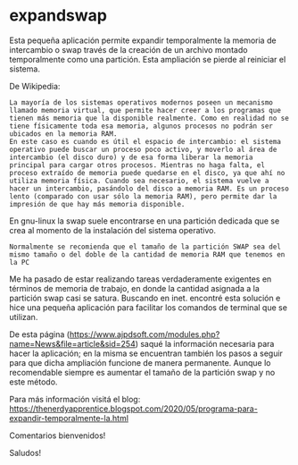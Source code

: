 # expandswap
Esta pequeña aplicación permite expandir temporalmente la memoria de intercambio o swap través de la creación de un archivo montado temporalmente como una partición. 
Esta ampliación se pierde al reiniciar el sistema.

De Wikipedia:

    La mayoría de los sistemas operativos modernos poseen un mecanismo llamado memoria virtual, que permite hacer creer a los programas que tienen más memoria que la disponible realmente. Como en realidad no se tiene físicamente toda esa memoria, algunos procesos no podrán ser ubicados en la memoria RAM.
    En este caso es cuando es útil el espacio de intercambio: el sistema operativo puede buscar un proceso poco activo, y moverlo al área de intercambio (el disco duro) y de esa forma liberar la memoria principal para cargar otros procesos. Mientras no haga falta, el proceso extraído de memoria puede quedarse en el disco, ya que ahí no utiliza memoria física. Cuando sea necesario, el sistema vuelve a hacer un intercambio, pasándolo del disco a memoria RAM. Es un proceso lento (comparado con usar sólo la memoria RAM), pero permite dar la impresión de que hay más memoria disponible.

En gnu-linux la swap suele encontrarse en una partición dedicada que se crea al momento de la instalación del sistema operativo.

    Normalmente se recomienda que el tamaño de la partición SWAP sea del mismo tamaño o del doble de la cantidad de memoria RAM que tenemos en la PC

Me ha pasado de estar realizando tareas verdaderamente exigentes en términos de memoria de trabajo, en donde la cantidad asignada a la partición swap casi se satura. Buscando en inet. encontré esta solución e hice una pequeña aplicación para facilitar los comandos de terminal que se utilizan.

De esta página (https://www.ajpdsoft.com/modules.php?name=News&file=article&sid=254) saqué la información necesaria para hacer la aplicación; en la misma se encuentran también los pasos a seguir para que dicha ampliación funcione de manera permanente. Aunque lo recomendable siempre es aumentar el tamaño de la partición swap y no este método.

Para más información visitá el blog:
https://thenerdyapprentice.blogspot.com/2020/05/programa-para-expandir-temporalmente-la.html

Comentarios bienvenidos!

Saludos!
